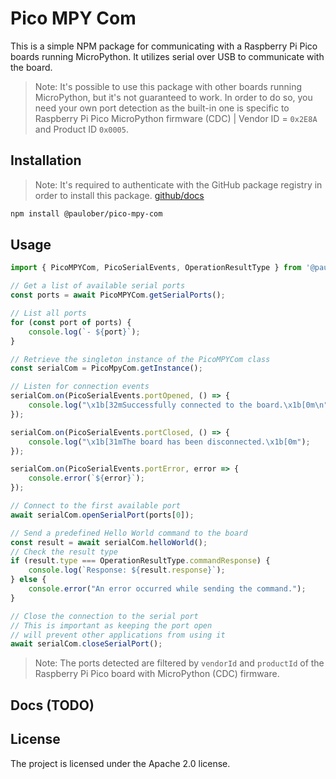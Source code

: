 # Pico MPY Com

This is a simple NPM package for communicating with a Raspberry Pi Pico boards running MicroPython.
It utilizes serial over USB to communicate with the board.

> Note: It's possible to use this package with other boards running MicroPython, but it's not guaranteed to work. In order to do so, you need your own port detection as the built-in one is specific to Raspberry Pi Pico MicroPython firmware (CDC) | Vendor ID = `0x2E8A` and Product ID `0x0005`.

## Installation

> Note: It's required to authenticate with the GitHub package registry in order to install this package. [github/docs](https://docs.github.com/en/packages/working-with-a-github-packages-registry/working-with-the-npm-registry)

```bash
npm install @paulober/pico-mpy-com
```

## Usage

```typescript
import { PicoMPYCom, PicoSerialEvents, OperationResultType } from '@paulober/pico-mpy-com';

// Get a list of available serial ports
const ports = await PicoMPYCom.getSerialPorts();

// List all ports
for (const port of ports) {
    console.log(`- ${port}`);
}

// Retrieve the singleton instance of the PicoMPYCom class
const serialCom = PicoMpyCom.getInstance();

// Listen for connection events
serialCom.on(PicoSerialEvents.portOpened, () => {
    console.log("\x1b[32mSuccessfully connected to the board.\x1b[0m\n");
});

serialCom.on(PicoSerialEvents.portClosed, () => {
    console.log("\x1b[31mThe board has been disconnected.\x1b[0m");
});

serialCom.on(PicoSerialEvents.portError, error => {
    console.error(`${error}`);
});

// Connect to the first available port
await serialCom.openSerialPort(ports[0]);

// Send a predefined Hello World command to the board
const result = await serialCom.helloWorld();
// Check the result type
if (result.type === OperationResultType.commandResponse) {
    console.log(`Response: ${result.response}`);
} else {
    console.error("An error occurred while sending the command.");
}

// Close the connection to the serial port
// This is important as keeping the port open
// will prevent other applications from using it
await serialCom.closeSerialPort();
```

> Note: The ports detected are filtered by `vendorId` and `productId` of the Raspberry Pi Pico board with MicroPython (CDC) firmware.

## Docs (TODO)


## License

The project is licensed under the Apache 2.0 license.
